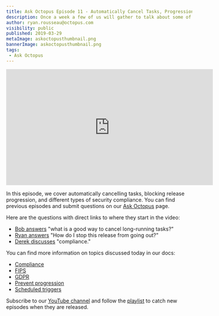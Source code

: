 ```yaml
---
title: Ask Octopus Episode 11 - Automatically Cancel Tasks, Progression Prevention and Compliance
description: Once a week a few of us will gather to talk about some of the most interesting questions we have gotten over the past week and how we went about solving them.
author: ryan.rousseau@octopus.com
visibility: public
published: 2019-03-29
metaImage: askoctopusthumbnail.png
bannerImage: askoctopusthumbnail.png
tags:
 - Ask Octopus
---
```


<iframe width="560" height="315" src="https://www.youtube.com/embed/IOnVE0R5lug" frameborder="0" allowfullscreen></iframe>

In this episode, we cover automatically cancelling tasks, blocking release progression, and different types of security compliance. You can find previous episodes and submit questions on our [Ask Octopus](https://hello.octopus.com/ask-octopus) page.

Here are the questions with direct links to where they start in the video:

- [Bob answers](https://www.youtube.com/watch?v=IOnVE0R5lug&t=33s) "what is a good way to cancel long-running tasks?"
- [Ryan answers](https://www.youtube.com/watch?v=IOnVE0R5lug&t=10m18s) "How do I stop this release from going out?"
- [Derek discusses](https://www.youtube.com/watch?v=IOnVE0R5lug&t=16m32s) "compliance."

You can find more information on topics discussed today in our docs:

- [Compliance](https://octopus.com/docs/administration/security/pci-compliance-and-octopus-deploy)
- [FIPS](https://octopus.com/docs/administration/security/fips-and-octopus-deploy)
- [GDPR](https://octopus.com/gdpr)
- [Prevent progression](https://octopus.com/docs/deployment-process/releases/blocking-deployments)
- [Scheduled triggers](https://octopus.com/docs/deployment-process/project-triggers/scheduled-project-trigger)


Subscribe to our [YouTube channel](https://www.youtube.com/channel/UCURDSDCwx9ZiCMcLdc8d6Uw?sub_confirmation=1) and follow the [playlist](https://www.youtube.com/playlist?list=PLAGskdGvlaw3-cd9rPiwhwfUo7kDGnOBh) to catch new episodes when they are released.
